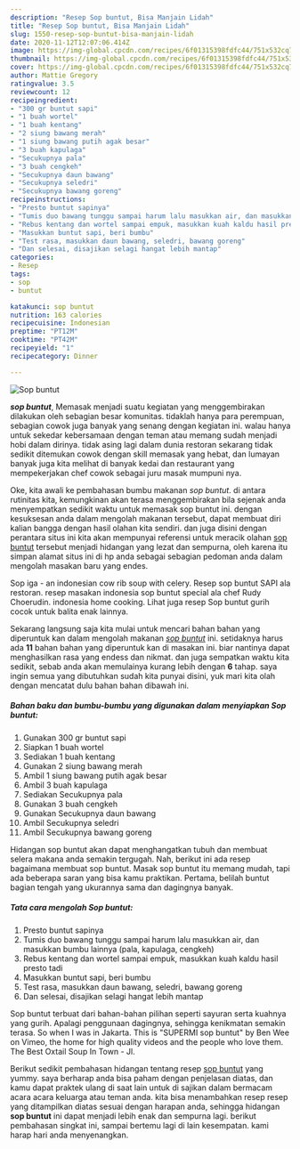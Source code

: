 ```yaml
---
description: "Resep Sop buntut, Bisa Manjain Lidah"
title: "Resep Sop buntut, Bisa Manjain Lidah"
slug: 1550-resep-sop-buntut-bisa-manjain-lidah
date: 2020-11-12T12:07:06.414Z
image: https://img-global.cpcdn.com/recipes/6f01315398fdfc44/751x532cq70/sop-buntut-foto-resep-utama.jpg
thumbnail: https://img-global.cpcdn.com/recipes/6f01315398fdfc44/751x532cq70/sop-buntut-foto-resep-utama.jpg
cover: https://img-global.cpcdn.com/recipes/6f01315398fdfc44/751x532cq70/sop-buntut-foto-resep-utama.jpg
author: Mattie Gregory
ratingvalue: 3.5
reviewcount: 12
recipeingredient:
- "300 gr buntut sapi"
- "1 buah wortel"
- "1 buah kentang"
- "2 siung bawang merah"
- "1 siung bawang putih agak besar"
- "3 buah kapulaga"
- "Secukupnya pala"
- "3 buah cengkeh"
- "Secukupnya daun bawang"
- "Secukupnya seledri"
- "Secukupnya bawang goreng"
recipeinstructions:
- "Presto buntut sapinya"
- "Tumis duo bawang tunggu sampai harum lalu masukkan air, dan masukkan bumbu lainnya (pala, kapulaga, cengkeh)"
- "Rebus kentang dan wortel sampai empuk, masukkan kuah kaldu hasil presto tadi"
- "Masukkan buntut sapi, beri bumbu"
- "Test rasa, masukkan daun bawang, seledri, bawang goreng"
- "Dan selesai, disajikan selagi hangat lebih mantap"
categories:
- Resep
tags:
- sop
- buntut

katakunci: sop buntut 
nutrition: 163 calories
recipecuisine: Indonesian
preptime: "PT12M"
cooktime: "PT42M"
recipeyield: "1"
recipecategory: Dinner

---
```



![Sop buntut](https://img-global.cpcdn.com/recipes/6f01315398fdfc44/751x532cq70/sop-buntut-foto-resep-utama.jpg)

<b><i>sop buntut</i></b>, Memasak menjadi suatu kegiatan yang menggembirakan dilakukan oleh sebagian besar komunitas. tidaklah hanya para perempuan, sebagian cowok juga banyak yang senang dengan kegiatan ini. walau hanya untuk sekedar kebersamaan dengan teman atau memang sudah menjadi hobi dalam dirinya. tidak asing lagi dalam dunia restoran sekarang tidak sedikit ditemukan cowok dengan skill memasak yang hebat, dan lumayan banyak juga kita melihat di banyak kedai dan restaurant yang mempekerjakan chef cowok sebagai juru masak mumpuni nya.

Oke, kita awali ke pembahasan bumbu makanan <i>sop buntut</i>. di antara rutinitas kita, kemungkinan akan terasa menggembirakan bila sejenak anda menyempatkan sedikit waktu untuk memasak sop buntut ini. dengan kesuksesan anda dalam mengolah makanan tersebut, dapat membuat diri kalian bangga dengan hasil olahan kita sendiri. dan juga disini dengan perantara situs ini kita akan mempunyai referensi untuk meracik olahan <u>sop buntut</u> tersebut menjadi hidangan yang lezat dan sempurna, oleh karena itu simpan alamat situs ini di hp anda sebagai sebagian pedoman anda dalam mengolah masakan baru yang endes.

Sop iga - an indonesian cow rib soup with celery. Resep sop buntut SAPI ala restoran. resep masakan indonesia sop buntut special ala chef Rudy Choerudin. indonesia home cooking. Lihat juga resep Sop buntut gurih cocok untuk balita enak lainnya.


Sekarang langsung saja kita mulai untuk mencari bahan bahan yang diperuntuk kan dalam mengolah makanan <u><i>sop buntut</i></u> ini. setidaknya harus ada <b>11</b> bahan bahan yang diperuntuk kan di masakan ini. biar nantinya dapat menghasilkan rasa yang endess dan nikmat. dan juga sempatkan waktu kita sedikit, sebab anda akan memulainya kurang lebih dengan <b>6</b> tahap. saya ingin semua yang dibutuhkan sudah kita punyai disini, yuk mari kita olah dengan mencatat dulu bahan bahan dibawah ini.

<!--inarticleads1-->

##### Bahan baku dan bumbu-bumbu yang digunakan dalam menyiapkan Sop buntut:

1. Gunakan 300 gr buntut sapi
1. Siapkan 1 buah wortel
1. Sediakan 1 buah kentang
1. Gunakan 2 siung bawang merah
1. Ambil 1 siung bawang putih agak besar
1. Ambil 3 buah kapulaga
1. Sediakan Secukupnya pala
1. Gunakan 3 buah cengkeh
1. Gunakan Secukupnya daun bawang
1. Ambil Secukupnya seledri
1. Ambil Secukupnya bawang goreng


Hidangan sop buntut akan dapat menghangatkan tubuh dan membuat selera makana anda semakin tergugah. Nah, berikut ini ada resep bagaimana membuat sop buntut. Masak sop buntut itu memang mudah, tapi ada beberapa saran yang bisa kamu praktikan. Pertama, belilah buntut bagian tengah yang ukurannya sama dan dagingnya banyak. 

<!--inarticleads2-->

##### Tata cara mengolah Sop buntut:

1. Presto buntut sapinya
1. Tumis duo bawang tunggu sampai harum lalu masukkan air, dan masukkan bumbu lainnya (pala, kapulaga, cengkeh)
1. Rebus kentang dan wortel sampai empuk, masukkan kuah kaldu hasil presto tadi
1. Masukkan buntut sapi, beri bumbu
1. Test rasa, masukkan daun bawang, seledri, bawang goreng
1. Dan selesai, disajikan selagi hangat lebih mantap


Sop buntut terbuat dari bahan-bahan pilihan seperti sayuran serta kuahnya yang gurih. Apalagi penggunaan dagingnya, sehingga kenikmatan semakin terasa. So when I was in Jakarta. This is &#34;SUPERMI sop buntut&#34; by Ben Wee on Vimeo, the home for high quality videos and the people who love them. The Best Oxtail Soup In Town - Jl. 

Berikut sedikit pembahasan hidangan tentang resep <u>sop buntut</u> yang yummy. saya berharap anda bisa paham dengan penjelasan diatas, dan kamu dapat praktek ulang di saat lain untuk di sajikan dalam bermacam acara acara keluarga atau teman anda. kita bisa menambahkan resep resep yang ditampilkan diatas sesuai dengan harapan anda, sehingga hidangan <b>sop buntut</b> ini dapat menjadi lebih enak dan sempurna lagi. berikut pembahasan singkat ini, sampai bertemu lagi di lain kesempatan. kami harap hari anda menyenangkan.
